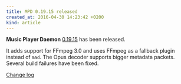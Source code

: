 ```yaml
---
title: MPD 0.19.15 released
created_at: 2016-04-30 14:23:42 +0200
kind: article
---
```


**Music Player Daemon**
[0.19.15](http://www.musicpd.org/download/mpd/0.19/mpd-0.19.15.tar.xz)
has been released.

It adds support for FFmpeg 3.0 and uses FFmpeg as a fallback plugin
instead of `mad`.  The Opus decoder supports bigger metadata packets.
Several build failures have been fixed.

[Change log](http://git.musicpd.org/cgit/master/mpd.git/plain/NEWS?h=v0.19.15)
